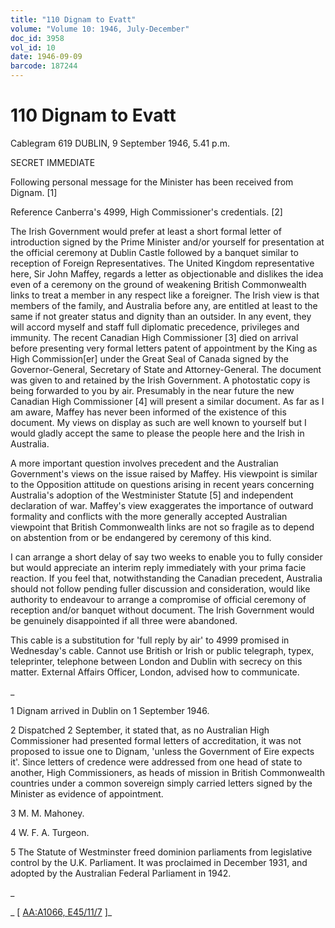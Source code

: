```yaml
---
title: "110 Dignam to Evatt"
volume: "Volume 10: 1946, July-December"
doc_id: 3958
vol_id: 10
date: 1946-09-09
barcode: 187244
---
```


# 110 Dignam to Evatt

Cablegram 619 DUBLIN, 9 September 1946, 5.41 p.m.

SECRET IMMEDIATE

Following personal message for the Minister has been received from Dignam. [1]

Reference Canberra's 4999, High Commissioner's credentials. [2]

The Irish Government would prefer at least a short formal letter of introduction signed by the Prime Minister and/or yourself for presentation at the official ceremony at Dublin Castle followed by a banquet similar to reception of Foreign Representatives. The United Kingdom representative here, Sir John Maffey, regards a letter as objectionable and dislikes the idea even of a ceremony on the ground of weakening British Commonwealth links to treat a member in any respect like a foreigner. The Irish view is that members of the family, and Australia before any, are entitled at least to the same if not greater status and dignity than an outsider. In any event, they will accord myself and staff full diplomatic precedence, privileges and immunity. The recent Canadian High Commissioner [3] died on arrival before presenting very formal letters patent of appointment by the King as High Commission[er] under the Great Seal of Canada signed by the Governor-General, Secretary of State and Attorney-General. The document was given to and retained by the Irish Government. A photostatic copy is being forwarded to you by air. Presumably in the near future the new Canadian High Commissioner [4] will present a similar document. As far as I am aware, Maffey has never been informed of the existence of this document. My views on display as such are well known to yourself but I would gladly accept the same to please the people here and the Irish in Australia.

A more important question involves precedent and the Australian Government's views on the issue raised by Maffey. His viewpoint is similar to the Opposition attitude on questions arising in recent years concerning Australia's adoption of the Westminister Statute [5] and independent declaration of war. Maffey's view exaggerates the importance of outward formality and conflicts with the more generally accepted Australian viewpoint that British Commonwealth links are not so fragile as to depend on abstention from or be endangered by ceremony of this kind.

I can arrange a short delay of say two weeks to enable you to fully consider but would appreciate an interim reply immediately with your prima facie reaction. If you feel that, notwithstanding the Canadian precedent, Australia should not follow pending fuller discussion and consideration, would like authority to endeavour to arrange a compromise of official ceremony of reception and/or banquet without document. The Irish Government would be genuinely disappointed if all three were abandoned.

This cable is a substitution for 'full reply by air' to 4999 promised in Wednesday's cable. Cannot use British or Irish or public telegraph, typex, teleprinter, telephone between London and Dublin with secrecy on this matter. External Affairs Officer, London, advised how to communicate.

_

1 Dignam arrived in Dublin on 1 September 1946.

2 Dispatched 2 September, it stated that, as no Australian High Commissioner had presented formal letters of accreditation, it was not proposed to issue one to Dignam, 'unless the Government of Eire expects it'. Since letters of credence were addressed from one head of state to another, High Commissioners, as heads of mission in British Commonwealth countries under a common sovereign simply carried letters signed by the Minister as evidence of appointment.

3 M. M. Mahoney.

4 W. F. A. Turgeon.

5 The Statute of Westminster freed dominion parliaments from legislative control by the U.K. Parliament. It was proclaimed in December 1931, and adopted by the Australian Federal Parliament in 1942.

_

_ [ [AA:A1066, E45/11/7](http://www.naa.gov.au/cgi-bin/Search?O=I&Number=187244) ]_
